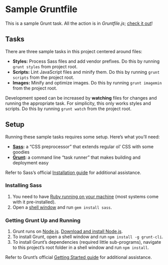 # Sample Gruntfile

This is a sample Grunt task. All the action is in _Gruntfile.js_; [check it out](https://github.com/swashcap/sample-gruntfile/blob/master/Gruntfile.js)!

## Tasks

There are three sample tasks in this project centered around files:

* **Styles:** Process Sass files and add vendor prefixes. Do this by running `grunt styles` from project root.
* **Scripts:** Lint JavaScript files and minify them. Do this by running `grunt scripts` from the project root.
* **Images:** Minify and optimize images. Do this by running `grunt imagemin` from the project root.

Development speed can be increased by **watching** files for changes and running the appropriate task. For simplicity, this only works styles and scripts. Do this by running `grunt watch` from the project root.

## Setup

Running these sample tasks requires some setup. Here’s what you’ll need:

* **[Sass](http://sass-lang.com):** a “CSS preprocessor” that extends regular ol’ CSS with some goodies
* **[Grunt](http://gruntjs.com):** a command line “task runner” that makes building and deployment easy

Refer to Sass’s official [Installation guide](http://sass-lang.com/install) for additional assistance.

### Installing Sass

1. You need to have [Ruby running on your machine](https://www.ruby-lang.org/en/downloads/) (most systems come with it pre-installed).
2. Open a [shell window](http://en.wikipedia.org/wiki/Shell_(computing)) and run `gem install sass`.

### Getting Grunt Up and Running

1. Grunt runs on [Node.js](http://nodejs.org/). [Download and install Node.js](http://nodejs.org/download/).
2. To install Grunt, open a shell window and run `npm install -g grunt-cli`.
3. To install Grunt’s dependencies (required little sub-programs), navigate to this project’s root folder in a shell window and run `npm install`.

Refer to Grunt’s official [Getting Started guide](http://gruntjs.com/getting-started) for additional assistance.